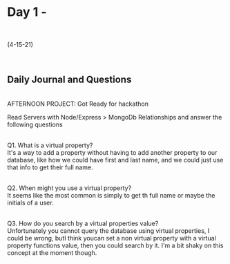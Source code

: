 # Day 1 - 
<br>
  
 (4-15-21)

<br>

## Daily Journal and Questions
<br>
AFTERNOON PROJECT: Got Ready for hackathon
<br>


Read Servers with Node/Express > MongoDb Relationships and answer the following questions
<br>
<br>

Q1. What is a virtual property?
<br>
It's a way to add a property without having to add another property to our database, like how we could have first and last name, and we could just use that info to get their full name.
<br>
<br>

Q2. When might you use a virtual property?
<br>
It seems like the most common is simply to get th full name or maybe the initials of a user.
<br>
<br>

Q3. How do you search by a virtual properties value?
<br>
 Unfortunately you cannot query the database using virtual properties, I could be wrong, butI think youcan set a non virtual property with a virtual property functions value, then you could search by it. I'm a bit shaky on this concept at the moment though.
<br>
